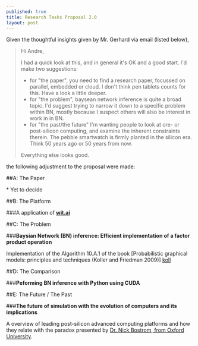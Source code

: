 ```yaml
---
published: true
title: Research Tasks Proposal 2.0
layout: post
---
```

Given the thoughtful insights given by Mr. Gerhard via email (listed below),

>Hi Andre, 
>
>I had a quick look at this, and in general it's OK and a good start.  I'd make two suggestions:
>- for "the paper", you need to find a research paper, focussed on parallel, embedded or cloud.  I don't think pen tablets counts for this.  Have a look a little deeper. 
>- for "the problem", baysean network inference is quite a broad topic. I'd suggest trying to narrow it down to a specific problem within BN, mostly because I suspect others will also be interest in work in in BN. 
 >- for "the past/the future" I'm wanting people to look at ore- or post-silicon computing, and examine the inherent constraints therein.  The pebble smartwatch is firmly planted in the silicon era. Think 50 years ago or 50 years from now. 
>
>Everything else looks good.   

the following adjustment to the proposal were made:

##A: The Paper

\* Yet to decide

##B: The Platform 

###A application of [**wit.ai**][wit]

##C: The Problem 

###**Baysian Network (BN) inference:  Efficient implementation of a factor product operation**

Implementation of the Algorithm 10.A.1 of the book [Probabilistic graphical models: principles and techniques (Koller and Friedman 2009)] [koll] 

##D: The Comparison

###**Peforming BN inference with Python using CUDA**

##E: The Future / The Past 

###**The future of simulation with the evolution of computers and its implications**

A overview of leading post-silicon advanced computing platforms and how they relate with the paradox presented by [Dr. Nick Bostrom, from Oxford University][sim].

[//]: # (These are reference links used in the body of this note and get stripped out when the markdown processor does its job.)

[wit]: <https://wit.ai/>
[bit]: <http://techcrunch.com/2015/01/05/facebook-wit-ai/>
[ambn]: <http://www.autonlab.org/tutorials/bayesinf.html>
[peb]: <https://www.pebble.com/pebble-smartwatch-features>
[scpb]: <https://www.ifixit.com/Teardown/Pebble+Teardown/13319>
[koll]: <https://books.google.ca/books?id=7dzpHCHzNQ4C&lpg=PR9&ots=pv3CEh4_AR&dq=probabilistic%20graphical%20model%20koller&lr&pg=PR9#v=onepage&q=probabilistic%20graphical%20model%20koller&f=false>
[sim]: <http://www.simulation-argument.com/simulation.html>